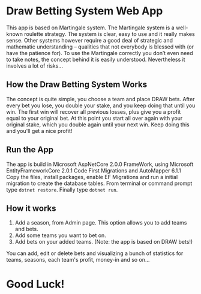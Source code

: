 # Draw Betting System Web App
This app is based on Martingale system.
The Martingale system is a well-known roulette strategy. The system is clear, easy to use and it really makes sense. Other systems however require a good deal of strategic and mathematic understanding – qualities that not everybody is blessed with (or have the patience for). To use the Martingale correctly you don’t even need to take notes, the concept behind it is easily understood. Nevertheless it involves a lot of risks...

## How the Draw Betting System Works
The concept is quite simple, you choose a team and place DRAW bets. After every bet you lose, you double your stake, and you keep doing that until you win. The first win will recover all previous losses, plus give you a profit equal to your original bet. At this point you start all over again with your original stake, which you double again until your next win. Keep doing this and you'll get a nice profit!

## Run the App
The app is build in Microsoft AspNetCore 2.0.0 FrameWork, using Microsoft EntityFrameworkCore 2.0.1 Code First Migrations and AutoMapper 6.1.1
Copy the files, install packages, enable EF Migrations and run a initial migration to create the database tables.
From terminal or command prompt type `dotnet restore`.
Finally type `dotnet run`.

## How it works
1. Add a season, from Admin page. This option allows you to add teams and bets.
2. Add some teams you want to bet on.
3. Add bets on your added teams. (Note: the app is based on DRAW bets!)

You can add, edit or delete bets and visualizing a bunch of statistics for teams, seasons, each team's profit, money-in and so on...

# Good Luck!
